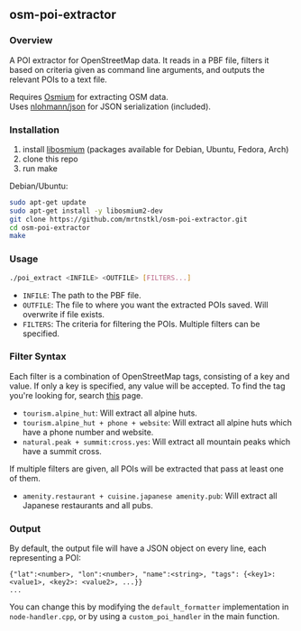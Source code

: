 ## osm-poi-extractor

### Overview

A POI extractor for OpenStreetMap data. It reads in a PBF file, filters it based on criteria given as command line arguments, and outputs the relevant POIs to a text file.

Requires [Osmium](https://osmcode.org/libosmium/) for extracting OSM data.  
Uses [nlohmann/json](https://github.com/nlohmann/json) for JSON serialization (included).

### Installation

1. install [libosmium](https://osmcode.org/libosmium/) (packages available for Debian, Ubuntu, Fedora, Arch)
2. clone this repo
3. run make

Debian/Ubuntu:

```bash
sudo apt-get update
sudo apt-get install -y libosmium2-dev
git clone https://github.com/mrtnstkl/osm-poi-extractor.git
cd osm-poi-extractor
make
```

### Usage

```bash
./poi_extract <INFILE> <OUTFILE> [FILTERS...]
```

- `INFILE`: The path to the PBF file.
- `OUTFILE`: The file to where you want the extracted POIs saved. Will overwrite if file exists.
- `FILTERS`: The criteria for filtering the POIs. Multiple filters can be specified.

### Filter Syntax

Each filter is a combination of OpenStreetMap tags, consisting of a key and value. If only a key is specified, any value will be accepted. To find the tag you're looking for, search [this](https://wiki.openstreetmap.org/wiki/Map_features) page.

- `tourism.alpine_hut`: Will extract all alpine huts.
- `tourism.alpine_hut + phone + website`: Will extract all alpine huts which have a phone number and website.
- `natural.peak + summit:cross.yes`: Will extract all mountain peaks which have a summit cross.

If multiple filters are given, all POIs will be extracted that pass at least one of them.

- `amenity.restaurant + cuisine.japanese amenity.pub`: Will extract all Japanese restaurants and all pubs. 

### Output

By default, the output file will have a JSON object on every line, each representing a POI:

```
{"lat":<number>, "lon":<number>, "name":<string>, "tags": {<key1>: <value1>, <key2>: <value2>, ...}}
...
```

You can change this by modifying the `default_formatter` implementation in `node-handler.cpp`, or by using a `custom_poi_handler` in the main function.
